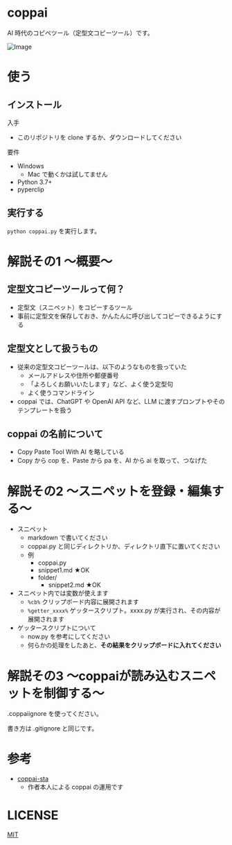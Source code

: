 # coppai
AI 時代のコピペツール（定型文コピーツール）です。

![Image](https://github.com/user-attachments/assets/6a425071-e251-4b9a-904a-44ae8b561b7b)

# 使う

## インストール
入手

- このリポジトリを clone するか、ダウンロードしてください

要件

- Windows
    - Mac で動くかは試してません
- Python 3.7+
- pyperclip

## 実行する
`python coppai.py` を実行します。

# 解説その1 ～概要～

## 定型文コピーツールって何？
- 定型文（スニペット）をコピーするツール
- 事前に定型文を保存しておき、かんたんに呼び出してコピーできるようにする

## 定型文として扱うもの
- 従来の定型文コピーツールは、以下のようなものを扱っていた
    - メールアドレスや住所や郵便番号
    - 「よろしくお願いいたします」など、よく使う定型句
    - よく使うコマンドライン
- coppai では、ChatGPT や OpenAI API など、LLM に渡すプロンプトやそのテンプレートを扱う

## coppai の名前について
- Copy Paste Tool With AI を略している
- Copy から cop を、Paste から pa を、AI から ai を取って、つなげた

# 解説その2 ～スニペットを登録・編集する～
- スニペット
    - markdown で書いてください
    - coppai.py と同じディレクトリか、ディレクトリ直下に置いてください
    - 例
        - coppai.py
        - snippet1.md ★OK
        - folder/
            - snippet2.md ★OK
- スニペット内では変数が使えます
    - `%cb%` クリップボード内容に展開されます
    - `%getter_xxxx%` ゲッタースクリプト。xxxx.py が実行され、その内容が展開されます
- ゲッタースクリプトについて
    - now.py を参考にしてください
    - 何らかの処理をしたあと、**その結果をクリップボードに入れてください**

# 解説その3 ～coppaiが読み込むスニペットを制御する～
.coppaiignore を使ってください。

書き方は .gitignore と同じです。

# 参考
- [coppai-sta](https://github.com/stakiran/coppai-sta)
    - 作者本人による coppai の運用です

# LICENSE
[MIT](LICENSE)
